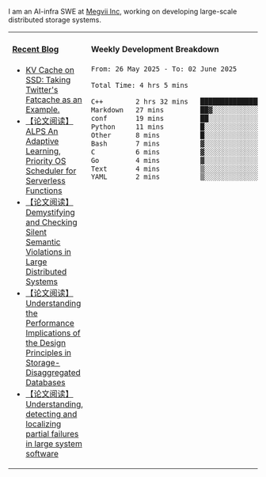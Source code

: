 I am an AI-infra SWE at [Megvii Inc](https://en.megvii.com/), working on developing large-scale distributed storage systems.

<table width="960px">
<tr>
<td valign="top" width="50%">

#### <a href="https://www.kongjun18.me" target="_blank">Recent Blog</a>

<!-- BLOG-POST-LIST:START -->
- [KV Cache on SSD: Taking Twitter&#39;s Fatcache as an Example.](https://kongjun18.github.io/posts/kv-cache-on-disk-taking-twitters-fatcache-as-an-example/)
- [【论文阅读】ALPS An Adaptive Learning, Priority OS Scheduler for Serverless Functions](https://kongjun18.github.io/posts/alps-an-adaptive-learning-priority-os-scheduler-for-serverless-functions/)
- [【论文阅读】Demystifying and Checking Silent Semantic Violations in Large Distributed Systems](https://kongjun18.github.io/posts/demystifying-and-checking-silent-semantic-violations-in-large-distributed-systems/)
- [【论文阅读】Understanding the Performance Implications of the Design Principles in Storage-Disaggregated Databases](https://kongjun18.github.io/posts/understanding-the-performance-implications-of-the-design-principles-in-storage-disaggregated-databases/)
- [【论文阅读】Understanding, detecting and localizing partial failures in large system software](https://kongjun18.github.io/posts/understanding-detecting-and-localizing-partial-failures-in-large-system-software/)
<!-- BLOG-POST-LIST:END -->

</td>
<td valign="top" width="50%">

#### Weekly Development Breakdown

<!--START_SECTION:waka-->

```txt
From: 26 May 2025 - To: 02 June 2025

Total Time: 4 hrs 5 mins

C++        2 hrs 32 mins   ███████████████▓░░░░░░░░░   62.10 %
Markdown   27 mins         ██▓░░░░░░░░░░░░░░░░░░░░░░   11.24 %
conf       19 mins         ██░░░░░░░░░░░░░░░░░░░░░░░   07.87 %
Python     11 mins         █░░░░░░░░░░░░░░░░░░░░░░░░   04.55 %
Other      8 mins          █░░░░░░░░░░░░░░░░░░░░░░░░   03.45 %
Bash       7 mins          ▓░░░░░░░░░░░░░░░░░░░░░░░░   03.13 %
C          6 mins          ▓░░░░░░░░░░░░░░░░░░░░░░░░   02.60 %
Go         4 mins          ▓░░░░░░░░░░░░░░░░░░░░░░░░   02.01 %
Text       4 mins          ▒░░░░░░░░░░░░░░░░░░░░░░░░   01.87 %
YAML       2 mins          ▒░░░░░░░░░░░░░░░░░░░░░░░░   00.97 %
```

<!--END_SECTION:waka-->
</td>
</tr>

</table>
